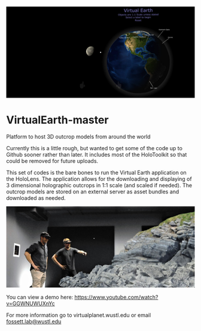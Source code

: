 ![Alt text](/RepoFiles/21752503_10102164198601063_5603727050237681120_o.jpg?raw=true "TitleScreenshot")

# VirtualEarth-master
Platform to host 3D outcrop models from around the world

Currently this is a little rough, but wanted to get some of the code up to Github sooner rather than later. It includes
most of the HoloToolkit so that could be removed for future uploads.

This set of codes is the bare bones to run the Virtual Earth application on the HoloLens. The application allows for the
downloading and displaying of 3 dimensional holographic outcrops in 1:1 scale (and scaled if needed). The outcrop models
are stored on an external server as asset bundles and downloaded as needed.

![Alt text](/RepoFiles/20170914_160753_HoloLens-ysy76k.jpg?raw=true "SharedExperiences")

You can view a demo here:
https://www.youtube.com/watch?v=GGWNUWUXnYc

For more information go to virtualplanet.wustl.edu or email fossett.lab@wustl.edu
